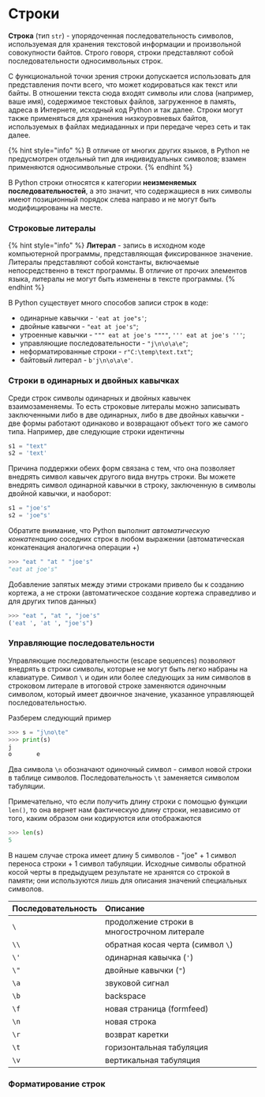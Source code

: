 # Строки

**Строка** \(тип `str`\) - упорядоченная последовательность символов, используемая для хранения текстовой информации и произвольной совокупности байтов. Строго говоря, строки представляют собой последовательности односимвольных строк.

С функциональной точки зрения строки допускается использовать для представления почти всего, что может кодироваться как текст или байты. В отношении текста сюда входят символы или слова \(например, ваше имя\), содержимое текстовых файлов, загруженное в память, адреса в Интернете, исходный код Python и так далее. Строки могут также применяться для хранения низкоуровневых байтов, используемых в файлах медиаданных и при передаче через сеть и так далее.

{% hint style="info" %}
В отличие от многих других языков, в Python не предусмотрен отдельный тип для индивидуальных символов; взамен применяются односимвольные строки.
{% endhint %}

В Python строки относятся к категории **неизменяемых последовательностей**, а это значит, что содержащиеся в них символы имеют позиционный порядок слева направо и не могут быть модифицированы на месте.

### Строковые литералы

{% hint style="info" %}
**Литерал** - запись в исходном коде компьютерной программы, представляющая фиксированное значение. Литералы представляют собой константы, включаемые непосредственно в текст программы. В отличие от прочих элементов языка, литералы не могут быть изменены в тексте программы.
{% endhint %}

В Python существует много способов записи строк в коде:

* одинарные кавычки - `'eat at joe"s'`;
* двойные кавычки - `"eat at joe's"`;
* утроенные кавычки - `""" eat at joe's """"`, `''' eat at joe's '''`;
* управляющие последовательности - `"j\n\o\a\e"`;
* неформатированные строки - `r"C:\temp\text.txt"`;
* байтовый литерал - `b'j\n\o\a\e'`.

### Строки в одинарных и двойных кавычках

Среди строк символы одинарных и двойных кавычек взаимозаменяемы. То есть строковые литералы можно записывать заключенными либо в две одинарных, либо в две двойных кавычки - две формы работают одинаково и возвращают объект того же самого типа. Например, две следующие строки идентичны

```python
s1 = "text"
s2 = 'text'
```

Причина поддержки обеих форм связана с тем, что она позволяет внедрять символ кавычек другого вида внутрь строки. Вы можете внедрять символ одинарной кавычки в строку, заключенную в символы двойной кавычки, и наоборот:

```python
s1 = "joe's"
s2 = 'joe"s'
```

Обратите внимание, что Python выполнит _автоматическую конкатенацию_ соседних строк в любом выражении \(автоматическая конкатенация аналогична операции +\)

```python
>>> "eat " "at " "joe's"
"eat at joe's"
```

Добавление запятых между этими строками привело бы к созданию кортежа, а не строки \(автоматическое создание кортежа справедливо и для других типов данных\)

```python
>>> "eat ", "at ", "joe's"
('eat ', 'at ', "joe's")
```

### Управляющие последовательности

Управляющие последовательности \(escape sequences\) позволяют внедрять в строки символы, которые не могут быть легко набраны на клавиатуре. Символ `\` и один или более следующих за ним символов в строковом литерале в итоговой строке заменяются _одиночным_ символом, который имеет двоичное значение, указанное управляющей последовательностью.

Разберем  следующий пример

```python
>>> s = "j\no\te"
>>> print(s)
j
o       e
```

Два символа `\n` обозначают одиночный символ - символ новой строки в таблице символов. Последовательность `\t` заменяется символом табуляции.

Примечательно, что если получить длину строки с помощью функции `len()`, то она вернет нам фактическую длину строки, независимо от того, каким образом они кодируются или отображаются

```python
>>> len(s)
5
```

В нашем случае строка имеет длину 5 символов - "joe" + 1 символ переноса строки + 1 символ табуляции. Исходные символы обратной косой черты в предыдущем результате не хранятся со строкой в памяти; они используются лишь для описания значений специальных символов.

| Последовательность | Описание |
| :--- | :--- |
| `\` | продолжение строки в многострочном литерале |
| `\\` | обратная косая черта \(символ `\`\) |
| `\'` | одинарная кавычка \(`'`\) |
| `\"` | двойные кавычки \(`"`\) |
| `\a` | звуковой сигнал |
| `\b` | backspace |
| `\f` | новая страница \(formfeed\) |
| `\n` | новая строка |
| `\r` | возврат каретки |
| `\t` | горизонтальная табуляция |
| `\v` | вертикальная табуляция |

### Форматирование строк



